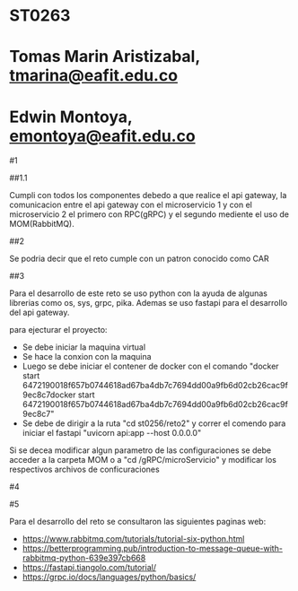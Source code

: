 # ST0263
# Tomas Marin Aristizabal, tmarina@eafit.edu.co
# Edwin Montoya, emontoya@eafit.edu.co

#1

##1.1

Cumpli con todos los componentes debedo a que realice el api gateway, la comunicacion entre el api gateway con el microservicio 1 y con el microservicio 2 
el primero con RPC(gRPC) y el segundo mediente el uso de MOM(RabbitMQ).

##2

Se podria decir que el reto cumple con un patron conocido como CAR

##3

Para el desarrollo de este reto se uso python con la ayuda de algunas librerias como os, sys, grpc, pika.
Ademas se uso fastapi para el desarrollo del api gateway.

para ejecturar el proyecto:

* Se debe iniciar la maquina virtual
* Se hace la conxion con la maquina
* Luego se debe iniciar el contener de docker con el comando "docker start 6472190018f657b0744618ad67ba4db7c7694dd00a9fb6d02cb26cac9f9ec8c7docker start 6472190018f657b0744618ad67ba4db7c7694dd00a9fb6d02cb26cac9f9ec8c7"
* Se debe de dirigir a la ruta "cd st0256/reto2" y correr el comendo para iniciar el fastapi "uvicorn api:app --host 0.0.0.0"

Si se decea modificar algun parametro de las configuraciones se debe acceder a la carpeta MOM o a "cd /gRPC/microServicio" y modificar los respectivos archivos
de conficuraciones


#4

#5

Para el desarrollo del reto se consultaron las siguientes paginas web:
* https://www.rabbitmq.com/tutorials/tutorial-six-python.html
* https://betterprogramming.pub/introduction-to-message-queue-with-rabbitmq-python-639e397cb668
* https://fastapi.tiangolo.com/tutorial/
* https://grpc.io/docs/languages/python/basics/
